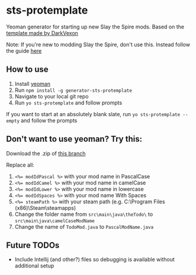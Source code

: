 
# sts-protemplate
Yeoman generator for starting up new Slay the Spire mods.
Based on the [template made by DarkVexon](https://github.com/DarkVexon/ProTemplate)

Note: If you're new to modding Slay the Spire, don't use this.
Instead follow the guide [here](https://github.com/Gremious/StS-DefaultModBase/wiki)

## How to use

1. Install [yeoman](https://yeoman.io/learning/)
2. Run `npm install -g generator-sts-protemplate`
3. Navigate to your local git repo
4. Run `yo sts-protemplate` and follow prompts

If you want to start at an absolutely blank slate, run `yo sts-protemplate --empty` and follow the prompts

## Don't want to use yeoman? Try this:

Download the .zip of [this branch](https://github.com/EricBartusch/sts-protemplate/tree/no-yeoman-please)

Replace all:

1. `<%= modIdPascal %>` with your mod name in PascalCase
2. `<%= modIdCamel %>` with your mod name in camelCase
3. `<%= modIdLower %>` with your mod name in lowercase
4. `<%= modIdSpaces %>` with your mod name With Spaces
5. `<%= steamPath %>` with your steam path (e.g. C:\Program Files (x86)\Steam\steamapps)
6. Change the folder name from `src\main\java\theTodo\` to `src\main\java\camelCaseModName`
7. Change the name of `TodoMod.java` to `PascalModName.java`

## Future TODOs
* Include Intellij (and other?) files so debugging is available without additional setup 
